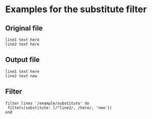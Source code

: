 # Examples for the substitute filter

## Original file
````
line1 text here
line2 text here
````

## Output file
````
line1 text here
line2 text new
````

## Filter
````
filter_lines '/example/substitute' do
 filters(substitute: [/^line2/, /here/, 'new'])
end

